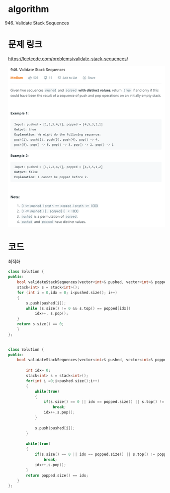 ﻿# algorithm 
946. Validate Stack Sequences
  
  
# 문제 링크  
https://leetcode.com/problems/validate-stack-sequences/  

![title](https://github.com/jungmin3834/algorithm/blob/master/image/validate-stack-sequences.png)

# 코드   
최적화  
```cpp
class Solution {
public:
    bool validateStackSequences(vector<int>& pushed, vector<int>& popped) {
    stack<int> s = stack<int>();
	for (int i = 0,idx = 0; i<pushed.size(); i++)
	{
		s.push(pushed[i]);
		while (s.size() != 0 && s.top() == popped[idx])
			idx++, s.pop();
	}
	return s.size() == 0;
    }
};

```


```cpp

class Solution {
public:
    bool validateStackSequences(vector<int>& pushed, vector<int>& popped) {
        
        int idx= 0;
        stack<int> s = stack<int>();
        for(int i =0;i<pushed.size();i++)
        {
            while(true)
            {
                if(s.size() == 0 || idx == popped.size() || s.top() != popped[idx])
                    break;
                idx++,s.pop();
            }
           
            s.push(pushed[i]);
        }
        
        while(true)
        {
            if(s.size() == 0 || idx == popped.size() || s.top() != popped[idx])
                break;
            idx++,s.pop();
        }
        return popped.size() == idx;
    }
};

```
